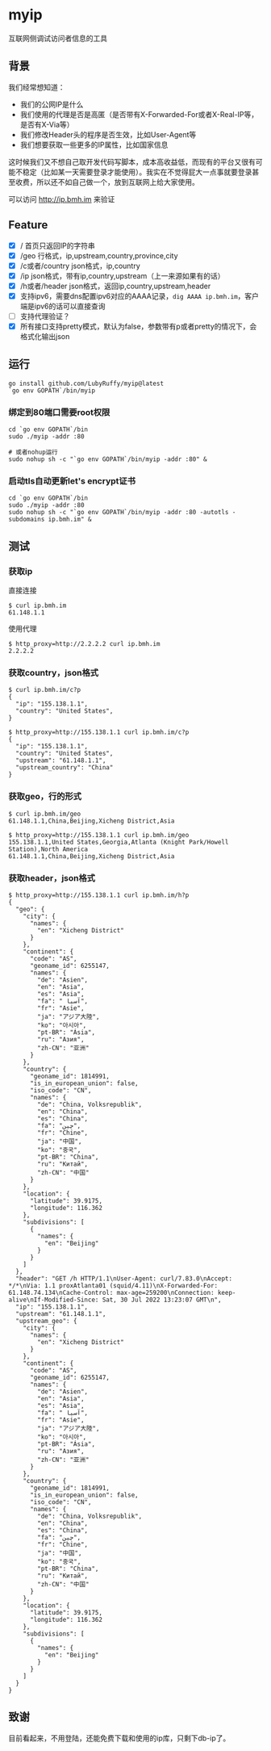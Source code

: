 # myip
互联网侧调试访问者信息的工具

## 背景
我们经常想知道：
- 我们的公网IP是什么
- 我们使用的代理是否是高匿（是否带有X-Forwarded-For或者X-Real-IP等，是否有X-Via等）
- 我们修改Header头的程序是否生效，比如User-Agent等
- 我们想要获取一些更多的IP属性，比如国家信息

这时候我们又不想自己取开发代码写脚本，成本高收益低，而现有的平台又很有可能不稳定（比如某一天需要登录才能使用）。我实在不觉得屁大一点事就要登录甚至收费，所以还不如自己做一个，放到互联网上给大家使用。

可以访问 http://ip.bmh.im 来验证

## Feature
- [x] / 首页只返回IP的字符串
- [x] /geo 行格式，ip,upstream,country,province,city
- [x] /c或者/country json格式，ip,country
- [x] /ip json格式，带有ip,country,upstream（上一来源如果有的话）
- [x] /h或者/header json格式，返回ip,country,upstream,header
- [x] 支持ipv6，需要dns配置ipv6对应的AAAA记录，```dig AAAA ip.bmh.im```，客户端是ipv6的话可以直接查询
- [ ] 支持代理验证？
- [x] 所有接口支持pretty模式，默认为false，参数带有p或者pretty的情况下，会格式化输出json

## 运行

```shell
go install github.com/LubyRuffy/myip@latest
`go env GOPATH`/bin/myip 
```

### 绑定到80端口需要root权限
```shell
cd `go env GOPATH`/bin
sudo ./myip -addr :80

# 或者nohup运行
sudo nohup sh -c "`go env GOPATH`/bin/myip -addr :80" &
```

### 启动tls自动更新let's encrypt证书
```shell
cd `go env GOPATH`/bin
sudo ./myip -addr :80
sudo nohup sh -c "`go env GOPATH`/bin/myip -addr :80 -autotls -subdomains ip.bmh.im" &
```

## 测试

### 获取ip
直接连接
```shell
$ curl ip.bmh.im
61.148.1.1
```

使用代理
```shell
$ http_proxy=http://2.2.2.2 curl ip.bmh.im
2.2.2.2
```

### 获取country，json格式
```shell
$ curl ip.bmh.im/c?p
{
  "ip": "155.138.1.1",
  "country": "United States",
}
```

```shell
$ http_proxy=http://155.138.1.1 curl ip.bmh.im/c?p
{
  "ip": "155.138.1.1",
  "country": "United States",
  "upstream": "61.148.1.1",
  "upstream_country": "China"
}
```

### 获取geo，行的形式

```shell
$ curl ip.bmh.im/geo
61.148.1.1,China,Beijing,Xicheng District,Asia
```

```shell
$ http_proxy=http://155.138.1.1 curl ip.bmh.im/geo
155.138.1.1,United States,Georgia,Atlanta (Knight Park/Howell Station),North America
61.148.1.1,China,Beijing,Xicheng District,Asia
```

### 获取header，json格式
```shell
$ http_proxy=http://155.138.1.1 curl ip.bmh.im/h?p
{
  "geo": {
    "city": {
      "names": {
        "en": "Xicheng District"
      }
    },
    "continent": {
      "code": "AS",
      "geoname_id": 6255147,
      "names": {
        "de": "Asien",
        "en": "Asia",
        "es": "Asia",
        "fa": " آسیا",
        "fr": "Asie",
        "ja": "アジア大陸",
        "ko": "아시아",
        "pt-BR": "Ásia",
        "ru": "Азия",
        "zh-CN": "亚洲"
      }
    },
    "country": {
      "geoname_id": 1814991,
      "is_in_european_union": false,
      "iso_code": "CN",
      "names": {
        "de": "China, Volksrepublik",
        "en": "China",
        "es": "China",
        "fa": "چین",
        "fr": "Chine",
        "ja": "中国",
        "ko": "중국",
        "pt-BR": "China",
        "ru": "Китай",
        "zh-CN": "中国"
      }
    },
    "location": {
      "latitude": 39.9175,
      "longitude": 116.362
    },
    "subdivisions": [
      {
        "names": {
          "en": "Beijing"
        }
      }
    ]
  },
  "header": "GET /h HTTP/1.1\nUser-Agent: curl/7.83.0\nAccept: */*\nVia: 1.1 proxAtlanta01 (squid/4.11)\nX-Forwarded-For: 61.148.74.134\nCache-Control: max-age=259200\nConnection: keep-alive\nIf-Modified-Since: Sat, 30 Jul 2022 13:23:07 GMT\n",
  "ip": "155.138.1.1",
  "upstream": "61.148.1.1",
  "upstream_geo": {
    "city": {
      "names": {
        "en": "Xicheng District"
      }
    },
    "continent": {
      "code": "AS",
      "geoname_id": 6255147,
      "names": {
        "de": "Asien",
        "en": "Asia",
        "es": "Asia",
        "fa": " آسیا",
        "fr": "Asie",
        "ja": "アジア大陸",
        "ko": "아시아",
        "pt-BR": "Ásia",
        "ru": "Азия",
        "zh-CN": "亚洲"
      }
    },
    "country": {
      "geoname_id": 1814991,
      "is_in_european_union": false,
      "iso_code": "CN",
      "names": {
        "de": "China, Volksrepublik",
        "en": "China",
        "es": "China",
        "fa": "چین",
        "fr": "Chine",
        "ja": "中国",
        "ko": "중국",
        "pt-BR": "China",
        "ru": "Китай",
        "zh-CN": "中国"
      }
    },
    "location": {
      "latitude": 39.9175,
      "longitude": 116.362
    },
    "subdivisions": [
      {
        "names": {
          "en": "Beijing"
        }
      }
    ]
  }
}
```

## 致谢
目前看起来，不用登陆，还能免费下载和使用的ip库，只剩下db-ip了。
